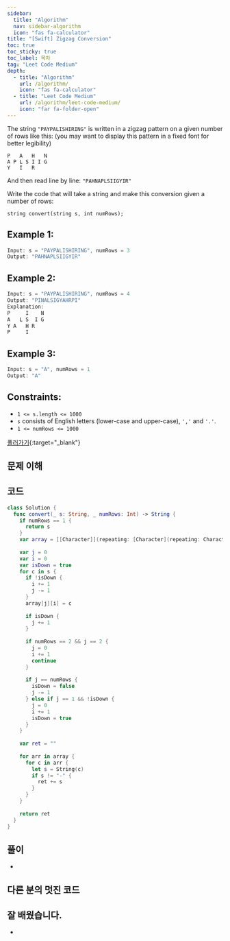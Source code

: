 ```yaml
---
sidebar:
  title: "Algorithm"
  nav: sidebar-algorithm
  icon: "fas fa-calculator"
title: "[Swift] Zigzag Conversion"
toc: true
toc_sticky: true
toc_label: 목차
tag: "Leet Code Medium"
depth:
  - title: "Algorithm"
    url: /algorithm/
    icon: "fas fa-calculator"
  - title: "Leet Code Medium"
    url: /algorithm/leet-code-medium/
    icon: "far fa-folder-open"
---
```

The string `"PAYPALISHIRING"` is written in a zigzag pattern on a given number of rows like this: (you may want to display this pattern in a fixed font for better legibility)
```
P   A   H   N
A P L S I I G
Y   I   R
```

And then read line by line: `"PAHNAPLSIIGYIR"`

Write the code that will take a string and make this conversion given a number of rows:
```
string convert(string s, int numRows);
```

## Example 1:
```swift
Input: s = "PAYPALISHIRING", numRows = 3
Output: "PAHNAPLSIIGYIR"
```

## Example 2:
```swift
Input: s = "PAYPALISHIRING", numRows = 4
Output: "PINALSIGYAHRPI"
Explanation:
P     I    N
A   L S  I G
Y A   H R
P     I
```

## Example 3:
```swift
Input: s = "A", numRows = 1
Output: "A"
```

## Constraints:
* `1 <= s.length <= 1000`
* `s` consists of English letters (lower-case and upper-case), `','` and `'.'`.
* `1 <= numRows <= 1000`

[<i class="fas fa-link"></i> 풀러가기](https://leetcode.com/problems/zigzag-conversion/){:target="_blank"}

## 문제 이해

## 코드
```swift
class Solution {
  func convert(_ s: String, _ numRows: Int) -> String {
    if numRows == 1 {
      return s
    }
    var array = [[Character]](repeating: [Character](repeating: Character("-"), count: s.count), count: numRows)
    
    var j = 0
    var i = 0
    var isDown = true
    for c in s {
      if !isDown {
        i += 1
        j -= 1
      }
      array[j][i] = c
      
      if isDown {
        j += 1
      }
      
      if numRows == 2 && j == 2 {
        j = 0
        i += 1
        continue
      }
      
      if j == numRows {
        isDown = false
        j -= 1
      } else if j == 1 && !isDown {
        j = 0
        i += 1
        isDown = true
      }
    }
    
    var ret = ""
    
    for arr in array {
      for c in arr {
        let s = String(c)
        if s != "-" {
          ret += s
        }
      }
    }
    
    return ret
  }
}
```

## 풀이
-

## 다른 분의 멋진 코드


## 잘 배웠습니다.
-
